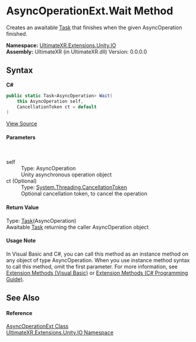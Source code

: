 # AsyncOperationExt.Wait Method 
 

Creates an awaitable <a href="https://docs.microsoft.com/dotnet/api/system.threading.tasks.task" target="_blank" rel="noopener noreferrer">Task</a> that finishes when the given AsyncOperation finished.

**Namespace:**&nbsp;<a href="N_UltimateXR_Extensions_Unity_IO">UltimateXR.Extensions.Unity.IO</a><br />**Assembly:**&nbsp;UltimateXR (in UltimateXR.dll) Version: 0.0.0.0

## Syntax

**C#**<br />
``` C#
public static Task<AsyncOperation> Wait(
	this AsyncOperation self,
	CancellationToken ct = default
)
```

<a href="UltimateXR/Scripts/Extensions/Unity/IO/AsyncOperationExt.cs" rel="noopener noreferrer" title="View the source code">View Source</a><br />

#### Parameters
&nbsp;<dl><dt>self</dt><dd>Type: AsyncOperation<br />Unity asynchronous operation object</dd><dt>ct (Optional)</dt><dd>Type: <a href="https://docs.microsoft.com/dotnet/api/system.threading.cancellationtoken" target="_blank" rel="noopener noreferrer">System.Threading.CancellationToken</a><br />Optional cancellation token, to cancel the operation</dd></dl>

#### Return Value
Type: <a href="https://docs.microsoft.com/dotnet/api/system.threading.tasks.task-1" target="_blank" rel="noopener noreferrer">Task</a>(AsyncOperation)<br />Awaitable <a href="https://docs.microsoft.com/dotnet/api/system.threading.tasks.task" target="_blank" rel="noopener noreferrer">Task</a> returning the caller AsyncOperation object

#### Usage Note
In Visual Basic and C#, you can call this method as an instance method on any object of type AsyncOperation. When you use instance method syntax to call this method, omit the first parameter. For more information, see <a href="https://docs.microsoft.com/dotnet/visual-basic/programming-guide/language-features/procedures/extension-methods" target="_blank" rel="noopener noreferrer">Extension Methods (Visual Basic)</a> or <a href="https://docs.microsoft.com/dotnet/csharp/programming-guide/classes-and-structs/extension-methods" target="_blank" rel="noopener noreferrer">Extension Methods (C# Programming Guide)</a>.

## See Also


#### Reference
<a href="T_UltimateXR_Extensions_Unity_IO_AsyncOperationExt">AsyncOperationExt Class</a><br /><a href="N_UltimateXR_Extensions_Unity_IO">UltimateXR.Extensions.Unity.IO Namespace</a><br />